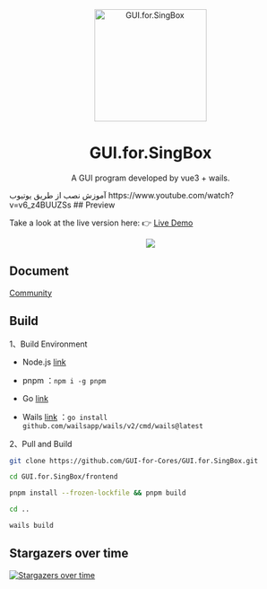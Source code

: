 <div align="center">
  <img src="build/appicon.png" alt="GUI.for.SingBox" width="200">
  <h1>GUI.for.SingBox</h1>
  <p>A GUI program developed by vue3 + wails.</p>
</div>
آموزش نصب از طریق یوتیوب  
https://www.youtube.com/watch?v=v6_z4BUUZSs  
## Preview

Take a look at the live version here: 👉 <a href="https://gui-for-cores.github.io/guide/gfs/" target="_blank">Live Demo</a>

<div align="center">
  <img src="docs/imgs/light.png">
</div>

## Document

[Community](https://gui-for-cores.github.io/guide/gfs/community)

## Build

1、Build Environment

- Node.js [link](https://nodejs.org/en)

- pnpm ：`npm i -g pnpm`

- Go [link](https://go.dev/)

- Wails [link](https://wails.io/) ：`go install github.com/wailsapp/wails/v2/cmd/wails@latest`

2、Pull and Build

```bash
git clone https://github.com/GUI-for-Cores/GUI.for.SingBox.git

cd GUI.for.SingBox/frontend

pnpm install --frozen-lockfile && pnpm build

cd ..

wails build
```

## Stargazers over time

[![Stargazers over time](https://starchart.cc/GUI-for-Cores/GUI.for.SingBox.svg)](https://starchart.cc/GUI-for-Cores/GUI.for.SingBox)
